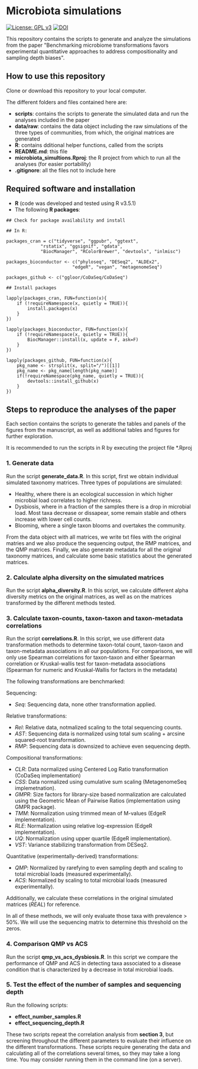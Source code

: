 
# Microbiota simulations

[![License: GPL v3](https://img.shields.io/badge/License-GPLv3-blue.svg)](https://github.com/vllorens/microbiota_simulations/blob/master/LICENSE)
[![DOI](https://zenodo.org/badge/DOI/10.5281/zenodo.4719508.svg)](https://doi.org/10.5281/zenodo.4719508)

This repository contains the scripts to generate and analyze the simulations from the paper "Benchmarking microbiome transformations favors experimental quantitative approaches to address compositionality and sampling depth biases". 


## How to use this repository

Clone or download this repository to your local computer. 

The different folders and files contained here are:

* **scripts**: contains the scripts to generate the simulated data and run the analyses included in the paper
* **data/raw**: contains the data object including the raw simulations of the three types of communities, from which, the original matrices are generated
* **R**: contains dditional helper functions, called from the scripts
* **README.md**: this file
* **microbiota_simultions.Rproj**: the R project from which to run all the analyses (for easier portability)
* **.gitignore**: all the files not to include here


## Required software and installation

* **R** (code was developed and tested using R v3.5.1)
* The following **R packages**:

```
## Check for package availability and install

## In R:

packages_cran = c("tidyverse", "ggpubr", "ggtext",
             "rstatix", "ggsignif", "gdata",
             "BiocManager", "RColorBrewer", "devtools", "inlmisc")

packages_bioconductor <- c("phyloseq", "DESeq2", "ALDEx2",
                         "edgeR", "vegan", "metagenomeSeq")
                         
packages_github <- c("ggloor/CoDaSeq/CoDaSeq")

## Install packages

lapply(packages_cran, FUN=function(x){
    if (!requireNamespace(x, quietly = TRUE)){
        install.packages(x)
    }
})

lapply(packages_bioconductor, FUN=function(x){
    if (!requireNamespace(x, quietly = TRUE)){
        BiocManager::install(x, update = F, ask=F)
    }
})

lapply(packages_github, FUN=function(x){
    pkg_name <- strsplit(x, split="/")[[1]]
    pkg_name <- pkg_name[length(pkg_name)]
    if(!requireNamespace(pkg_name, quietly = TRUE)){
        devtools::install_github(x)
    }
})

```


## Steps to reproduce the analyses of the paper

Each section contains the scripts to generate the tables and panels of the figures from the manuscript, as well as additional tables and figures for further exploration.

It is recommended to run the scripts in R by executing the project file *.Rproj


### 1. Generate data

Run the script **generate_data.R**. In this script, first we obtain individual simulated taxonomy matrices. Three types of populations are simulated:

* Healthy, where there is an ecological succession in which higher microbial load correlates to higher richness.
* Dysbiosis, where in a fraction of the samples there is a drop in microbial load. Most taxa decrease or dissapear, some remain stable and others increase with lower cell counts.
* Blooming, where a single taxon blooms and overtakes the community.

From the data object with all matrices, we write txt files with the original matries and we also produce the sequencing output, the RMP matrices, and the QMP matrices. Finally, we also generate metadata for all the original taxonomy matrices, and calculate some basic statistics about the generated matrices.

### 2. Calculate alpha diversity on the simulated matrices

Run the script **alpha_diversity.R**. In this script, we calculate different alpha diversity metrics on the original matrices, as well as on the matrices transformed by the different methods tested.

### 3. Calculate taxon-counts, taxon-taxon and taxon-metadata correlations

Run the script **correlations.R**. In this script, we use different data transformation methods to determine taxon-total count, taxon-taxon and taxon-metadata associations in all our populations. For comparisons, we will only use Spearman correlations for taxon-taxon and either Spearman correlation or Kruskal-wallis test for taxon-metadata associations (Spearman for numeric and Kruskal-Wallis for factors in the metadata)

The following transformations are benchmarked:

Sequencing:
* *Seq*: Sequencing data, none other transformation applied.

Relative transformations:
* *Rel*: Relative data, notmalized scaling to the total sequencing counts.
* *AST*: Sequencing data is normalized using total sum scaling + arcsine squared-root transformation.
* *RMP*: Sequencing data is downsized to achieve even sequencing depth.

Compositional transformations:
* *CLR*: Data normalized using Centered Log Ratio transformation (CoDaSeq implementation)
* *CSS*: Data normalized using cumulative sum scaling (MetagenomeSeq implemetnation).
* *GMPR*: Size factors for library-size based normalization are calculated using the Geometric Mean of Pairwise Ratios (implementation using GMPR package).
* *TMM*: Normalization using trimmed mean of M-values (EdgeR implementation).
* *RLE*: Normalization using relative log-expression (EdgeR implementation).
* *UQ*: Normalization using upper quartile (EdgeR implementation).
* *VST*: Variance stabilizing transformation from DESeq2.

Quantitative (experimentally-derived) transformations:
* *QMP*: Normalized by rarefying to even sampling depth and scaling to total microbial loads (measured experimentally).
* *ACS*: Normalized by scaling to total microbial loads (measured experimentally).

Additionally, we calculate these correlations in the original simulated matrices (*REAL*) for reference.

In all of these methods, we will only evaluate those taxa with prevalence > 50%. We will use the sequencing matrix to determine this threshold on the zeros.


### 4. Comparison QMP vs ACS

Run the script **qmp_vs_acs_dysbiosis.R**. In this script we compare the performance of QMP and ACS in detecting taxa associated to a disease condition that is characterized by a decrease in total microbial loads. 


### 5. Test the effect of the number of samples and sequencing depth

Run the following scripts: 

* **effect_number_samples.R**
* **effect_sequencing_depth.R**

These two scripts repeat the correlation analysis from **section 3**, but screening throughout the different parameters to evaluate their influence on the different transformations. These scripts require generating the data and calculating all of the correlations several times, so they may take a long time. You may consider running them in the command line (on a server).

